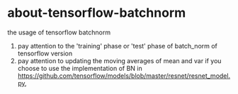 # about-tensorflow-batchnorm
the usage of tensorflow batchnorm
1. pay attention to the 'training' phase or 'test' phase of batch_norm of tensorflow version
2. pay attention to updating the moving averages of mean and var 
if you choose to use the implementation of BN in https://github.com/tensorflow/models/blob/master/resnet/resnet_model.py, 

